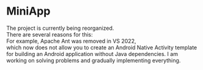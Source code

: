 # MiniApp
The project is currently being reorganized.  
There are several reasons for this:  
For example, Apache Ant was removed in VS 2022,  
which now does not allow you to create an Android Native Activity template for building an Android application without Java dependencies. I am working on solving problems and gradually implementing everything.
